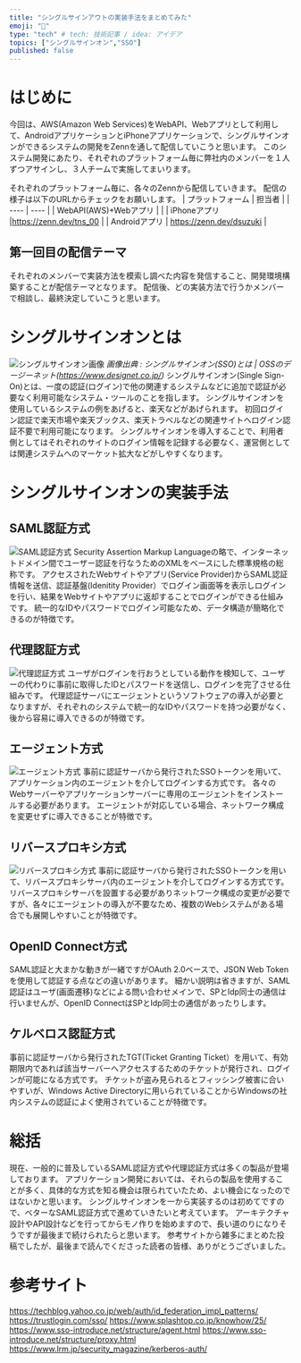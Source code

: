 ```yaml
---
title: "シングルサインアウトの実装手法をまとめてみた"
emoji: "🌊"
type: "tech" # tech: 技術記事 / idea: アイデア
topics: ["シングルサインオン","SSO"]
published: false
---
```


# はじめに
今回は、AWS(Amazon Web Services)をWebAPI、Webアプリとして利用して、AndroidアプリケーションとiPhoneアプリケーションで、シングルサインオンができるシステムの開発をZennを通して配信していこうと思います。
このシステム開発にあたり、それぞれのプラットフォーム毎に弊社内のメンバーを１人ずつアサインし、３人チームで実施してまいります。

それぞれのプラットフォーム毎に、各々のZennから配信していきます。
配信の様子は以下のURLからチェックをお願いします。
| プラットフォーム | 担当者 |
| ---- | ---- |
| WebAPI(AWS)+Webアプリ | |
| iPhoneアプリ |https://zenn.dev/tns_00 |
| Androidアプリ | https://zenn.dev/dsuzuki | 

## 第一回目の配信テーマ

それぞれのメンバーで実装方法を模索し調べた内容を発信すること、開発環境構築することが配信テーマとなります。
配信後、どの実装方法で行うかメンバーで相談し、最終決定していこうと思います。

# シングルサインオンとは
![シングルサインオン画像](https://www.designet.co.jp/ossinfo/openam/images/singlesignon.jpg)
*画像出典 : シングルサインオン(SSO)とは | OSSのデージーネット(https://www.designet.co.jp/)*
シングルサインオン(Single Sign-On)とは、一度の認証(ログイン)で他の関連するシステムなどに追加で認証が必要なく利用可能なシステム・ツールのことを指します。
シングルサインオンを使用しているシステムの例をあげると、楽天などがあげられます。
初回ログイン認証で楽天市場や楽天ブックス、楽天トラベルなどの関連サイトへログイン認証不要で利用可能になります。
シングルサインオンを導入することで、利用者側としてはそれぞれのサイトのログイン情報を記録する必要なく、運営側としては関連システムへのマーケット拡大などがしやすくなります。

# シングルサインオンの実装手法
## SAML認証方式
![SAML認証方式](/images/saml.png)
Security Assertion Markup Languageの略で、インターネットドメイン間でユーザー認証を行なうためのXMLをベースにした標準規格の総称です。
アクセスされたWebサイトやアプリ(Service Provider)からSAML認証情報を送信、認証基盤(Idenitity Provider）でログイン画面等を表示しログインを行い、結果をWebサイトやアプリに返却することでログインができる仕組みです。
統一的なIDやパスワードでログイン可能なため、データ構造が簡略化できるのが特徴です。

## 代理認証方式
![代理認証方式](/images/dairi.png)
ユーザがログインを行おうとしている動作を検知して、ユーザーの代わりに事前に取得したIDとパスワードを送信し、ログインを完了させる仕組みです。
代理認証サーバにエージェントというソフトウェアの導入が必要となりますが、それぞれのシステムで統一的なIDやパスワードを持つ必要がなく、後から容易に導入できるのが特徴です。

## エージェント方式
![エージェント方式](/images/agent.png)
事前に認証サーバから発行されたSSOトークンを用いて、アプリケーション内のエージェントを介してログインする方式です。
各々のWebサーバーやアプリケーションサーバーに専用のエージェントをインストールする必要があります。
エージェントが対応している場合、ネットワーク構成を変更せずに導入できることが特徴です。

## リバースプロキシ方式
![リバースプロキシ方式](/images/proxy.png)
事前に認証サーバから発行されたSSOトークンを用いて、リバースプロキシサーバ内のエージェントを介してログインする方式です。
リバースプロキシサーバを設置する必要がありネットワーク構成の変更が必要ですが、各々にエージェントの導入が不要なため、複数のWebシステムがある場合でも展開しやすいことが特徴です。

## OpenID Connect方式
SAML認証と大まかな動きが一緒ですがOAuth 2.0ベースで、JSON Web Tokenを使用して認証する点などの違いがあります。
細かい説明は省きますが、SAML認証はユーザ(画面遷移)などによる問い合わせメインで、SPとIdp同士の通信は行いませんが、OpenID ConnectはSPとIdp同士の通信があったりします。

## ケルベロス認証方式
事前に認証サーバから発行されたTGT(Ticket Granting Ticket）を用いて、有効期限内であれば該当サーバーへアクセスするためのチケットが発行され、ログインが可能になる方式です。
チケットが盗み見られるとフィッシング被害に合いやすいが、Windows Active Directoryに用いられていることからWindowsの社内システムの認証によく使用されていることが特徴です。

# 総括
現在、一般的に普及しているSAML認証方式や代理認証方式は多くの製品が登場しております。
アプリケーション開発においては、それらの製品を使用することが多く、具体的な方式を知る機会は限られていたため、よい機会になったのではないかと思います。
シングルサインオンを一から実装するのは初めてですので、ベターなSAML認証方式で進めていきたいと考えています。
アーキテクチャ設計やAPI設計などを行ってからモノ作りを始めますので、長い道のりになりそうですが最後まで続けられたらと思います。
参考サイトから雑多にまとめた投稿でしたが、最後まで読んでくださった読者の皆様、ありがとうございました。

# 参考サイト
https://techblog.yahoo.co.jp/web/auth/id_federation_impl_patterns/
https://trustlogin.com/sso/
https://www.splashtop.co.jp/knowhow/25/
https://www.sso-introduce.net/structure/agent.html
https://www.sso-introduce.net/structure/proxy.html
https://www.lrm.jp/security_magazine/kerberos-auth/